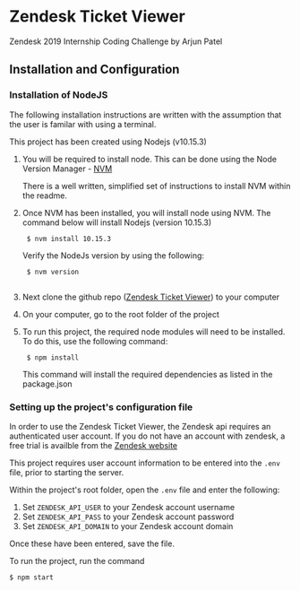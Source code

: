 # Zendesk Ticket Viewer
Zendesk 2019 Internship Coding Challenge by Arjun Patel
## Installation and Configuration
### Installation of NodeJS
The following installation instructions are written with the assumption that the user is familar with using a terminal.

This project has been created using Nodejs (v10.15.3)

1. You will be required to install node. This can be done using the Node Version Manager - [NVM](https://github.com/nvm-sh/nvm#installation-and-update) 

    There is a well written, simplified set of instructions to install NVM within the readme.

2. Once NVM has been installed, you will install node using NVM. The command below will install Nodejs (version 10.15.3)

        $ nvm install 10.15.3

    Verify the NodeJs version by using the following:

        $ nvm version

## 

3. Next clone the github repo ([Zendesk Ticket Viewer](https://github.com/arjun555/zendesk-ticket-viewer)) to your computer

4. On your computer, go to the root folder of the project

5. To run this project, the required node modules will need to be installed. To do this, use the following command:

        $ npm install

    This command will install the required dependencies as listed in the package.json

### Setting up the project's configuration file

In order to use the Zendesk Ticket Viewer, the Zendesk api requires an authenticated user account. If you do not have an account with zendesk, a free trial is availble from the [Zendesk website](https://zendesk.com/)

This project requires user account information to be entered into the `.env` file, prior to starting the server.

Within the project's root folder, open the `.env` file and enter the following:
    
1. Set `ZENDESK_API_USER` to your Zendesk account username 
2. Set `ZENDESK_API_PASS` to your Zendesk account password 
2. Set `ZENDESK_API_DOMAIN` to your Zendesk account domain

Once these have been entered, save the file. 

To run the project, run the command
    
    $ npm start



